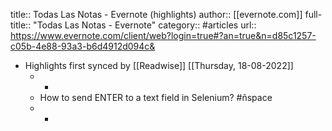 title:: Todas Las Notas - Evernote (highlights)
author:: [[evernote.com]]
full-title:: "Todas Las Notas - Evernote"
category:: #articles
url:: https://www.evernote.com/client/web?login=true#?an=true&n=d85c1257-c05b-4e88-93a3-b6d4912d094c&

- Highlights first synced by [[Readwise]] [[Thursday, 18-08-2022]]
	- -
	- How to send ENTER to a text field in Selenium? #ñspace
	- -